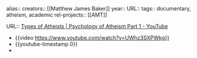 alias::
creators:: [[Matthew James Baker]] 
year::
URL::
tags:: documentary, atheism, academic
rel-projects:: [[AMT]] 

URL:: [Types of Atheists | Psychology of Atheism Part 1 - YouTube](https://www.youtube.com/watch?v=UWhz3SXPWkg)

- {{video https://www.youtube.com/watch?v=UWhz3SXPWkg}}
- {{youtube-timestamp 0}}
-